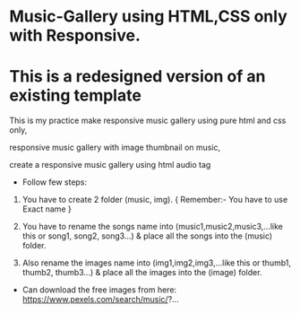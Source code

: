 # Music-Gallery using HTML,CSS only with Responsive.
# This is a redesigned version of an existing template
This is my practice make responsive music gallery using pure html and css only,

responsive music gallery with image thumbnail on music,

create a responsive music gallery using html audio tag

- Follow few steps:

1) You have to create 2 folder (music, img). { Remember:- You have to use Exact name }

2) You have to rename the songs name into (music1,music2,music3,...like this or song1, song2, song3...) & place all the songs into the (music) folder.

3) Also rename the images name into (img1,img2,img3,...like this or thumb1, thumb2, thumb3...) & place all the images into the (image) folder. 

- Can download the free images from here:
https://www.pexels.com/search/music/?...
